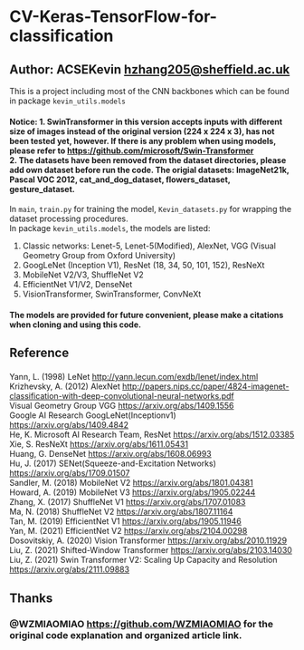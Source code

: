 # CV-Keras-TensorFlow-for-classification
## Author: ACSEKevin <hzhang205@sheffield.ac.uk>
This is a project including most of the CNN backbones which can be found in package `kevin_utils.models`<p>
#### Notice: 1. SwinTransformer in this version accepts inputs with different size of images instead of the original version (224 x 224 x 3),  has not been tested yet, however. If there is any problem when using models, please refer to <https://github.com/microsoft/Swin-Transformer><br> 2. The datasets have been removed from the dataset directories, please add own dataset before run the code. The origial datasets: ImageNet21k, Pascal VOC 2012, cat_and_dog_dataset, flowers_dataset, gesture_dataset.<p>

In `main`, `train.py` for training the model, `Kevin_datasets.py` for wrapping the dataset processing procedures.<br>
In package `kevin_utils.models`, the models are listed:
1. Classic networks: Lenet-5, Lenet-5(Modified), AlexNet, VGG (Visual Geometry Group from Oxford University)
2. GoogLeNet (Inception V1), ResNet (18, 34, 50, 101, 152), ResNeXt
3. MobileNet V2/V3, ShuffleNet V2
4. EfficientNet V1/V2, DenseNet
5. VisionTransformer, SwinTransformer, ConvNeXt<p>

#### The models are provided for future convenient, please make a citations when cloning and using this code.
## Reference<p>
Yann, L. (1998) LeNet <http://yann.lecun.com/exdb/lenet/index.html><br>
Krizhevsky, A. (2012) AlexNet <http://papers.nips.cc/paper/4824-imagenet-classification-with-deep-convolutional-neural-networks.pdf><br>
Visual Geometry Group VGG <https://arxiv.org/abs/1409.1556><br>
Google AI Research GoogLeNet(Inceptionv1) <https://arxiv.org/abs/1409.4842><br>
He, K. Microsoft AI Research Team, ResNet <https://arxiv.org/abs/1512.03385><br>
Xie, S. ResNeXt <https://arxiv.org/abs/1611.05431><br>
Huang, G. DenseNet <https://arxiv.org/abs/1608.06993><br>
Hu, J. (2017) SENet(Squeeze-and-Excitation Networks) <https://arxiv.org/abs/1709.01507><br>
Sandler, M. (2018) MobileNet V2 <https://arxiv.org/abs/1801.04381><br>
Howard, A. (2019) MobileNet V3 <https://arxiv.org/abs/1905.02244><br>
Zhang, X. (2017) ShuffleNet V1 <https://arxiv.org/abs/1707.01083><br>
Ma, N. (2018) ShuffleNet V2 <https://arxiv.org/abs/1807.11164><br>
Tan, M. (2019) EfficientNet V1 <https://arxiv.org/abs/1905.11946><br>
Yan, M. (2021) EfficientNet V2 <https://arxiv.org/abs/2104.00298><br>
Dosovitskiy, A. (2020) Vision Transformer <https://arxiv.org/abs/2010.11929><br>
Liu, Z. (2021) Shifted-Window Transformer <https://arxiv.org/abs/2103.14030><br>
Liu, Z. (2021) Swin Transformer V2: Scaling Up Capacity and Resolution <https://arxiv.org/abs/2111.09883><p>
## Thanks<p>
### @WZMIAOMIAO <https://github.com/WZMIAOMIAO> for the original code explanation and organized article link.
